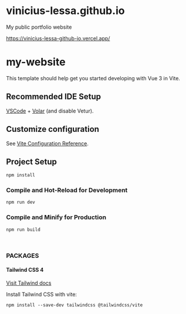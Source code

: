 # vinicius-lessa.github.io
My public portfolio website

https://vinicius-lessa-github-io.vercel.app/

# my-website

This template should help get you started developing with Vue 3 in Vite.

## Recommended IDE Setup

[VSCode](https://code.visualstudio.com/) + [Volar](https://marketplace.visualstudio.com/items?itemName=Vue.volar) (and disable Vetur).

## Customize configuration

See [Vite Configuration Reference](https://vite.dev/config/).

## Project Setup

```sh
npm install
```

### Compile and Hot-Reload for Development

```sh
npm run dev
```

### Compile and Minify for Production

```sh
npm run build
```

<br>

### PACKAGES

#### Tailwind CSS 4
[Visit Tailwind docs](https://tailwindcss.com/docs/installation/using-vite)

Install Tailwind CSS with vite:

``` shell
npm install --save-dev tailwindcss @tailwindcss/vite
```